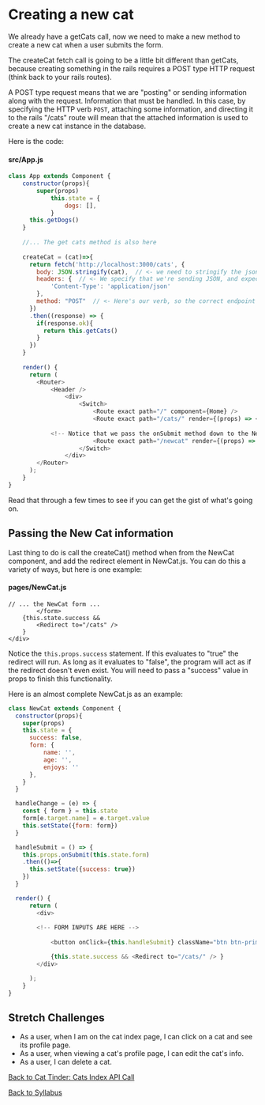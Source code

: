 # Creating a new cat

We already have a getCats call, now we need to make a new method to create a new cat when a user submits the form.

The createCat fetch call is going to be a little bit different than getCats, because creating something in the rails requires a POST type HTTP request (think back to your rails routes).

A POST type request means that we are "posting" or sending information along with the request. Information that must be handled. In this case, by specifying the HTTP verb `POST`, attaching some information, and directing it to the rails "/cats" route will mean that the attached information is used to create a new cat instance in the database.

Here is the code:

#### src/App.js
```javascript
class App extends Component {
    constructor(props){
        super(props)
            this.state = {
                dogs: [],
            }
      this.getDogs()
    }
    
    //... The get cats method is also here
    
    createCat = (cat)=>{
      return fetch('http://localhost:3000/cats', {
      	body: JSON.stringify(cat),  // <- we need to stringify the json for fetch
      	headers: {  // <- We specify that we're sending JSON, and expect JSON back
      		'Content-Type': 'application/json'
      	},
      	method: "POST"  // <- Here's our verb, so the correct endpoint is invoked on the server
      })
      .then((response) => {
        if(response.ok){
          return this.getCats()
        }
      })
    }
    
    render() {
      return (
        <Router>
            <Header />
                <div>
                    <Switch>
                        <Route exact path="/" component={Home} />
                        <Route exact path="/cats/" render={(props) => <Cats cats={this.state.cats}/> } />
			
			<!-- Notice that we pass the onSubmit method down to the NewCat component -->
                        <Route exact path="/newcat" render={(props) => < NewCat onSubmit={this.createCat} />} /> 
                    </Switch>
                </div>
        </Router>
      );
    }
}
```
Read that through a few times to see if you can get the gist of what's going on.

## Passing the New Cat information


Last thing to do is call the createCat() method when from the NewCat component, and add the redirect element in NewCat.js. You can do this a variety of ways, but here is one example:

#### pages/NewCat.js
```
// ... the NewCat form ...
		</form>
	{this.state.success &&
		<Redirect to="/cats" />
	}
</div>
```
Notice the ```this.props.success``` statement. If this evaluates to "true" the redirect will run. As long as it evaluates to "false", the program will act as if the redirect doesn't even exist. You will need to pass a "success" value in props to finish this functionality.

Here is an almost complete NewCat.js as an example:

```javascript
class NewCat extends Component {
  constructor(props){
    super(props)
    this.state = {
      success: false,
      form: {
          name: '',
          age: '',
          enjoys: ''
      },
    }
  }

  handleChange = (e) => {
    const { form } = this.state
    form[e.target.name] = e.target.value
    this.setState({form: form})
  }

  handleSubmit = () => {
    this.props.onSubmit(this.state.form)
    .then(()=>{
      this.setState({success: true})
    })
  }

  render() {
      return (
        <div>
            
	    <!-- FORM INPUTS ARE HERE -->
          
            <button onClick={this.handleSubmit} className="btn btn-primary">Submit</button>

            {this.state.success && <Redirect to="/cats/" /> }
        </div>

      );
    }
}
```

## Stretch Challenges

- As a user, when I am on the cat index page, I can click on a cat and see its profile page.
- As a user, when viewing a cat's profile page, I can edit the cat's info.
- As a user, I can delete a cat.

[Back to Cat Tinder: Cats Index API Call](./08cat_tinder_api_index.md)

[Back to Syllabus](../../README.md)
